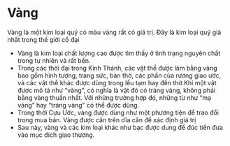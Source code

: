 # Vàng

Vàng là một kim loại quý có màu vàng rất có giá trị. Đây là kim loại quý giá nhất trong thế giới cổ đại
- Vàng là kim loại chất lượng cao được tìm thấy ở tình trạng nguyên chất trong tự nhiên và rất bền.
- Trong các thời đại trong Kinh Thánh, các vật thể được làm bằng vàng bao gồm hình tượng, trang sức, bàn thờ, các phần của rương giao ước, và các vật thể khác được dùng trong lều tạm hay đền thờ.Khi một vật được mô tả như “vàng”, có nghĩa là vật đó có tráng vàng, không phải bằng vàng thuần nhất.  Với những trường hợp đó, những từ như “mạ vàng” hay “tráng vàng” có thể được dùng.
- Trong thời Cựu Ước, vàng được dùng như một phương tiện để trao đổi trong mua bán.  Vàng được cân trên dĩa cân để xác định giá trị
- Sau này, vàng và các kim loại khác như bạc được dung để đúc tiền đưa vào mục đích giao thương.


